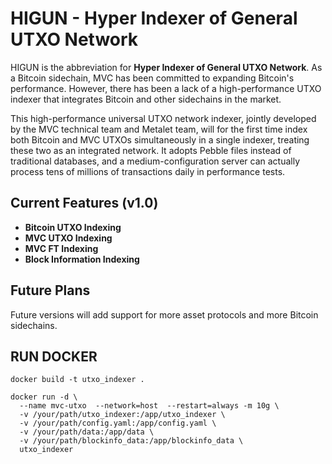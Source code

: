 # HIGUN - Hyper Indexer of General UTXO Network

HIGUN is the abbreviation for **Hyper Indexer of General UTXO Network**. As a Bitcoin sidechain, MVC has been committed to expanding Bitcoin's performance. However, there has been a lack of a high-performance UTXO indexer that integrates Bitcoin and other sidechains in the market. 

This high-performance universal UTXO network indexer, jointly developed by the MVC technical team and Metalet team, will for the first time index both Bitcoin and MVC UTXOs simultaneously in a single indexer, treating these two as an integrated network. It adopts Pebble files instead of traditional databases, and a medium-configuration server can actually process tens of millions of transactions daily in performance tests.

## Current Features (v1.0)

- **Bitcoin UTXO Indexing**
- **MVC UTXO Indexing** 
- **MVC FT Indexing**
- **Block Information Indexing**

## Future Plans

Future versions will add support for more asset protocols and more Bitcoin sidechains.

## RUN DOCKER

```
docker build -t utxo_indexer .

docker run -d \
  --name mvc-utxo  --network=host  --restart=always -m 10g \
  -v /your/path/utxo_indexer:/app/utxo_indexer \
  -v /your/path/config.yaml:/app/config.yaml \
  -v /your/path/data:/app/data \
  -v /your/path/blockinfo_data:/app/blockinfo_data \
  utxo_indexer
```
